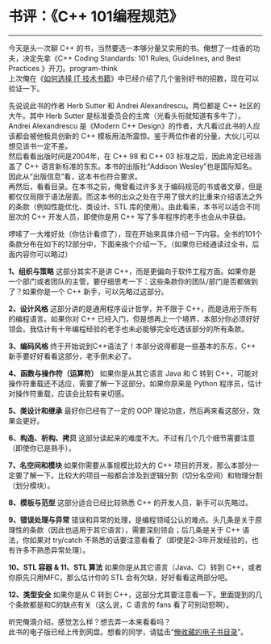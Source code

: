 # 书评：《C++ 101编程规范》 

-----

 今天是头一次聊 C++ 的书，当然要选一本够分量又实用的书。俺想了一炷香的功夫，决定先拿《C++ Coding Standards: 101 Rules, Guidelines, and Best Practices 》开刀。program-think  
 上次俺在《[如何选择 IT 技术书籍](https://program-think.blogspot.com/2009/01/choose-it-book.html)》中已经介绍了几个鉴别好书的招数，现在可以验证一下。  
   
 先说说此书的作者 Herb Sutter 和 Andrei Alexandrescu。两位都是 C++ 社区的大牛。其中 Herb Sutter 是标准委员会的主席（光看头衔就知道有多牛了）。Andrei Alexandrescu 是《Modern C++ Design》的作者，大凡看过此书的人应该都会被他极具创新的 C++ 模板用法所震惊。鉴于两位作者的分量，大伙儿可以想见该书一定不差。  
 然后看看出版时间是2004年，在 C++ 98 和 C++ 03 标准之后，因此肯定已经涵盖了 C++ 语言新标准的东东。本书的出版社“Addison Wesley”也是国际知名。因此从“出版信息”看，这本书也符合要求。  
 再然后，看看目录。在本书之前，俺曾看过许多关于编码规范的书或者文章，但是都仅仅局限于语法层面。而这本书的出众之处在于用了很大的比重来介绍语法之外的条款（例如性能优化、类设计、STL 库的使用）。由此看来，本书可以适合不同层次的 C++ 开发人员，即使你是用 C++ 写了多年程序的老手也会从中获益。  
   
 啰嗦了一大堆好处（你估计看烦了），现在开始来具体介绍一下内容。全书的101个条款分布在如下的12部分中，下面来挨个介绍一下。（如果你已经通读过全书，后面内容你可以略过）  
   
 **1、组织与策略** 
 这部分其实不是讲 C++，而是更偏向于软件工程方面。如果你是一个部门或者团队的主管，要仔细思考一下：这些条款你的团队/部门是否都做到了？如果你是一个 C++ 新手，可以先略过这部分。  
   
 **2、设计风格** 
 这部分讲的是通用程序设计哲学，并不限于 C++，而是适用于所有的编程语言。如果你对 C++ 已经入门，但是想再上一个境界，本部分你必须好好领会。我估计有十年编程经验的老手也未必能够完全吃透该部分的所有条款。  
   
 **3、编码风格** 
 终于开始说到C++语法了！本部分说得都是一些基本的东东，C++ 新手要好好看看这部分，老手倒未必了。  
   
 **4、函数与操作符（运算符）** 
 如果你是从其它语言 Java 和 C 转到 C++，可能对操作符重载还不适应，需要了解一下这部分。如果你原来是 Python 程序员，估计对操作符重载，应该会比较有亲切感。  
   
 **5、类设计和继承** 
 最好你已经有了一定的 OOP 理论功底，然后再来看这部分，效果会更好。  
   
 **6、构造、析构、拷贝** 
 这部分读起来的难度不大。不过有几个几个细节需要注意（即使你已是熟手）。  
   
 **7、名空间和模块** 
 如果你需要从事规模比较大的 C++ 项目的开发，那么本部分一定要了解一下。比较大的项目一般都会涉及到逻辑分割（切分名空间）和物理分割（划分模块）。  
   
 **8、模板与范型** 
 这部分适合已经比较熟悉 C++ 的开发人员，新手可以先略过。  
   
 **9、错误处理与异常** 
 错误和异常的处理，是编程领域公认的难点。头几条是关于原理性的条款（因此也适用于其它语言），需要深刻领会；后几条是关于 C++ 语法，你如果对 try/catch 不熟悉的话要注意看看了（即使是2-3年开发经验的，也有许多不熟悉异常处理）。  
   
 **10、STL 容器 & 11、STL 算法** 
 如果你是从其它语言（Java、C）转到 C++，或者你原先只用MFC，那么估计你的 STL 会有欠缺，好好看看这两部分吧。  
   
 **12、类型安全** 
 如果你是从 C 转到 C++，这部分尤其要注意看一下。里面提到的几个条款都是和C的缺点有关（这么说，C 语言的 fans 看了可别动怒啊）。  
   
 听完俺滴介绍，感觉怎么样？想去弄一本来看看吗？  
 此书的电子版已经上传到网盘。想看的同学，请猛击“[俺收藏的电子书目录](https://github.com/programthink/books)”。 